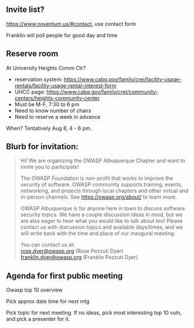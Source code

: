 ## Invite list?
https://www.noventum.us/#contact, use contact form

Franklin will poll people for good day and time

## Reserve room
At University Heights Comm Ctr?
- reservation system: https://www.cabq.gov/family/crei/facility-usage-rentals/facility-usage-rental-interest-form
- UHCC page: https://www.cabq.gov/family/crei/community-centers/heights-community-center
- Must be M-F, 7:30 to 6 pm
- Need to know number of chairs
- Need to reserve a week in advance

When? Tentatively Aug 8, 4 - 6 pm.

## Blurb for invitation:
>Hi! We are organizing the OWASP Albuquerque Chapter and want to invite you to participate! 
>
>The OWASP Foundation is non-profit that works to improve the security of software. OWASP community supports training, events, networking, and projects through local chapters and other virtual and in-person channels. See https://owasp.org/about/ to learn more.  
>
>OWASP Albuquerque is for anyone here in town to discuss software security topics. We have a couple discussion ideas in mind, but we are also eager to hear what you would like to talk about too! Please contact us with discussion topics and available days/times, and we will write back with the time and place of our inaugural meeting.  
>
> You can contact us at:  
> rose.dyer@owasp.org (Rose Pezzuti Dyer)  
> franklin.dyer@owasp.org (Franklin Pezzuti Dyer)  




## Agenda for first public meeting
Owasp top 10 overview 

Pick approx date time for next mtg

Pick topic for next meeting. If no ideas, pick most interesting top 10 vuln, and pick a presenter for it.

